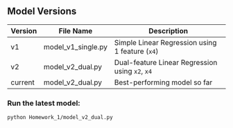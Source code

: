 ## Model Versions

| Version | File Name             | Description                     |
|---------|------------------------|---------------------------------|
| v1      | model_v1_single.py     | Simple Linear Regression using 1 feature (`x4`) |
| v2      | model_v2_dual.py       | Dual-feature Linear Regression using `x2`, `x4` |
| current | model_v2_dual.py       | Best-performing model so far    |

### Run the latest model:
```bash
python Homework_1/model_v2_dual.py
